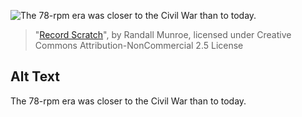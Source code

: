![The 78-rpm era was closer to the Civil War than to today.](https://imgs.xkcd.com/comics/record_scratch.png)
> "[Record Scratch](https://xkcd.com/1745/)", by Randall Munroe, licensed under Creative Commons Attribution-NonCommercial 2.5 License

## Alt Text
The 78-rpm era was closer to the Civil War than to today.
